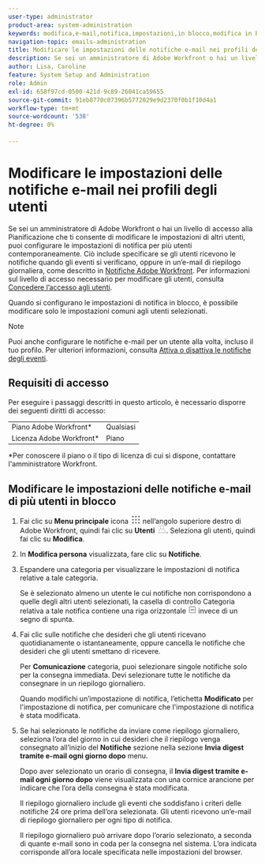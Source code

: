 ```yaml
---
user-type: administrator
product-area: system-administration
keywords: modifica,e-mail,notifica,impostazioni,in blocco,modifica in blocco,configura,più,utenti
navigation-topic: emails-administration
title: Modificare le impostazioni delle notifiche e-mail nei profili degli utenti
description: Se sei un amministratore di Adobe Workfront o hai un livello di accesso alla Pianificazione che ti consente di modificare le impostazioni di altri utenti, puoi configurare le impostazioni di notifica per più utenti contemporaneamente. Ciò include specificare se gli utenti ricevono le notifiche quando si verificano degli eventi, oppure in un’e-mail di riepilogo giornaliera, come descritto in Notifiche di Adobe Workfront. Per informazioni sul livello di accesso necessario per modificare gli utenti, consulta Concedere l’accesso agli utenti.
author: Lisa, Caroline
feature: System Setup and Administration
role: Admin
exl-id: 658f97cd-0500-421d-9c89-26041ca59655
source-git-commit: 91eb8770c07396b5772029e9d2370f0b1f10d4a1
workflow-type: tm+mt
source-wordcount: '538'
ht-degree: 0%

---
```


# Modificare le impostazioni delle notifiche e-mail nei profili degli utenti

Se sei un amministratore di Adobe Workfront o hai un livello di accesso alla Pianificazione che ti consente di modificare le impostazioni di altri utenti, puoi configurare le impostazioni di notifica per più utenti contemporaneamente. Ciò include specificare se gli utenti ricevono le notifiche quando gli eventi si verificano, oppure in un’e-mail di riepilogo giornaliera, come descritto in [Notifiche Adobe Workfront](../../../workfront-basics/using-notifications/wf-notifications.md). Per informazioni sul livello di accesso necessario per modificare gli utenti, consulta [Concedere l’accesso agli utenti](../../../administration-and-setup/add-users/configure-and-grant-access/grant-access-other-users.md).

Quando si configurano le impostazioni di notifica in blocco, è possibile modificare solo le impostazioni comuni agli utenti selezionati.

>[!NOTE]
>
>Puoi anche configurare le notifiche e-mail per un utente alla volta, incluso il tuo profilo. Per ulteriori informazioni, consulta [Attiva o disattiva le notifiche degli eventi](../../../workfront-basics/using-notifications/activate-or-deactivate-your-own-event-notifications.md).


## Requisiti di accesso

Per eseguire i passaggi descritti in questo articolo, è necessario disporre dei seguenti diritti di accesso:

<table style="table-layout:auto"> 
 <col> 
 <col> 
 <tbody> 
  <tr> 
   <td role="rowheader">Piano Adobe Workfront*</td> 
   <td>Qualsiasi</td> 
  </tr> 
  <tr> 
   <td role="rowheader">Licenza Adobe Workfront*</td> 
   <td>Piano</td> 
  </tr> 
 </tbody> 
</table>

&#42;Per conoscere il piano o il tipo di licenza di cui si dispone, contattare l&#39;amministratore Workfront.

## Modificare le impostazioni delle notifiche e-mail di più utenti in blocco

1. Fai clic su **Menu principale** icona ![](assets/main-menu-icon.png) nell’angolo superiore destro di Adobe Workfront, quindi fai clic su **Utenti** ![](assets/users-icon-in-main-menu.png). Seleziona gli utenti, quindi fai clic su **Modifica**.
1. In **Modifica persona** visualizzata, fare clic su **Notifiche**.

1. Espandere una categoria per visualizzare le impostazioni di notifica relative a tale categoria.

   Se è selezionato almeno un utente le cui notifiche non corrispondono a quelle degli altri utenti selezionati, la casella di controllo Categoria relativa a tale notifica contiene una riga orizzontale ![](assets/straight-line-instead-of-checkmark.jpg) invece di un segno di spunta.

1. Fai clic sulle notifiche che desideri che gli utenti ricevano quotidianamente o istantaneamente, oppure cancella le notifiche che desideri che gli utenti smettano di ricevere.

   Per **Comunicazione** categoria, puoi selezionare singole notifiche solo per la consegna immediata. Devi selezionare tutte le notifiche da consegnare in un riepilogo giornaliero.

   Quando modifichi un’impostazione di notifica, l’etichetta **Modificato** per l&#39;impostazione di notifica, per comunicare che l&#39;impostazione di notifica è stata modificata.

1. Se hai selezionato le notifiche da inviare come riepilogo giornaliero, seleziona l’ora del giorno in cui desideri che il riepilogo venga consegnato all’inizio del **Notifiche** sezione nella sezione **Invia digest tramite e-mail ogni giorno dopo** menu.

   Dopo aver selezionato un orario di consegna, il **Invia digest tramite e-mail ogni giorno dopo** viene visualizzata con una cornice arancione per indicare che l’ora della consegna è stata modificata.

   Il riepilogo giornaliero include gli eventi che soddisfano i criteri delle notifiche 24 ore prima dell’ora selezionata. Gli utenti ricevono un’e-mail di riepilogo giornaliero per ogni tipo di notifica.

   Il riepilogo giornaliero può arrivare dopo l’orario selezionato, a seconda di quante e-mail sono in coda per la consegna nel sistema. L’ora indicata corrisponde all’ora locale specificata nelle impostazioni del browser.

